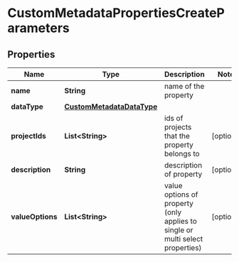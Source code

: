 

# CustomMetadataPropertiesCreateParameters

## Properties

Name | Type | Description | Notes
------------ | ------------- | ------------- | -------------
**name** | **String** | name of the property | 
**dataType** | [**CustomMetadataDataType**](CustomMetadataDataType.md) |  | 
**projectIds** | **List&lt;String&gt;** | ids of projects that the property belongs to |  [optional]
**description** | **String** | description of property |  [optional]
**valueOptions** | **List&lt;String&gt;** | value options of property (only applies to single or multi select properties) |  [optional]



